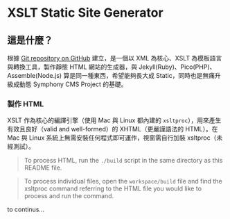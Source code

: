 # XSLT Static Site Generator

## 這是什麼？

根據 [Git repository on GitHub](https://github.com/bauhouse/xslt-static-site-generator) 建立，是一個以 XML 為核心、XSLT 為模板語言與轉換工具，製作靜態 HTML 網站的生成器，與 Jekyll(Ruby)、Pico(PHP)、Assemble(Node.js) 算是同一種東西，希望能夠長大成 Static，同時也是無痛升級成動態 Symphony CMS Project 的基礎。

### 製作 HTML

XSLT 作為核心的編譯引擎（使用 Mac 與 Linux 都內建的 `xsltproc`），用來產生有效且良好（valid and well-formed）的 XHTML（更嚴謹語法的 HTML）。在 Mac 與 Linux 系統上無需安裝任何程式即可運作，視窗需自行加裝 xsltproc（未經測試）。

> To process HTML, run the `./build` script in the same directory as this README file.

> To process individual files, open the `workspace/build` file and find the xsltproc command referring to the HTML file you would like to process and run the command.

to continus...
